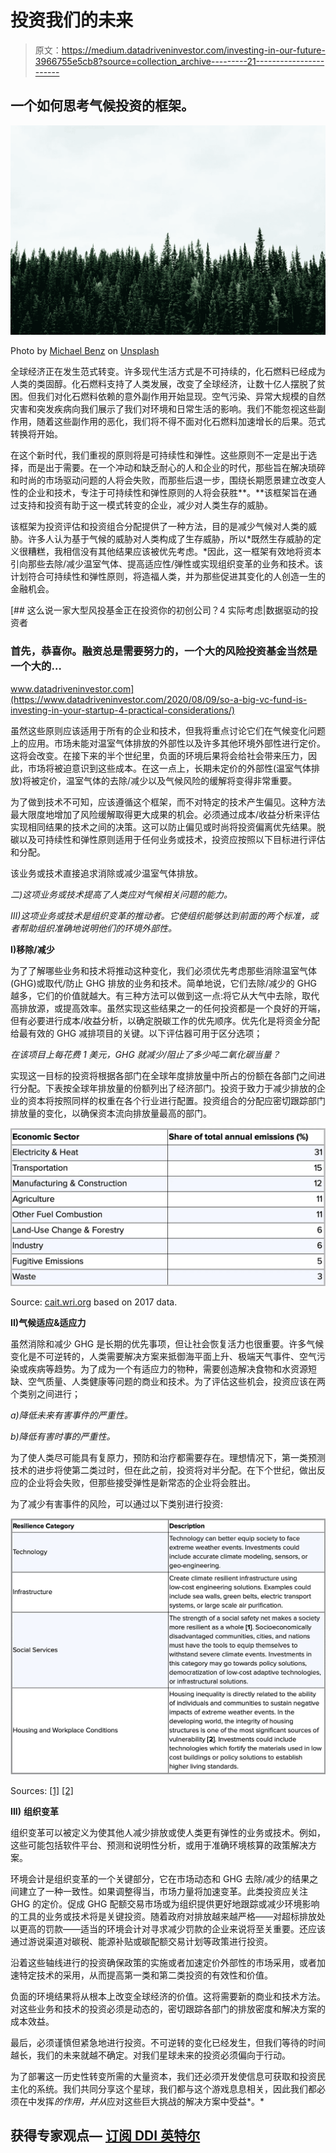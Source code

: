 # 投资我们的未来

> 原文：<https://medium.datadriveninvestor.com/investing-in-our-future-3966755e5cb8?source=collection_archive---------21----------------------->

## 一个如何思考气候投资的框架。

![](img/d8e502afe0a62b9f523fb92c565f5dbe.png)

Photo by [Michael Benz](https://unsplash.com/@michaelbenz?utm_source=unsplash&utm_medium=referral&utm_content=creditCopyText) on [Unsplash](https://unsplash.com/s/photos/forest?utm_source=unsplash&utm_medium=referral&utm_content=creditCopyText)

全球经济正在发生范式转变。许多现代生活方式是不可持续的，化石燃料已经成为人类的类固醇。化石燃料支持了人类发展，改变了全球经济，让数十亿人摆脱了贫困。但我们对化石燃料依赖的意外副作用开始显现。空气污染、异常大规模的自然灾害和突发疾病向我们展示了我们对环境和日常生活的影响。我们不能忽视这些副作用，随着这些副作用的恶化，我们将不得不面对化石燃料加速增长的后果。范式转换将开始。

在这个新时代，我们重视的原则将是可持续性和弹性。这些原则不一定是出于选择，而是出于需要。在一个冲动和缺乏耐心的人和企业的时代，那些旨在解决琐碎和时尚的市场驱动问题的人将会失败，而那些后退一步，围绕长期愿景建立改变人性的企业和技术，专注于可持续性和弹性原则的人将会获胜**。**该框架旨在通过支持和投资有助于这一模式转变的企业，减少对人类生存的威胁。

该框架为投资评估和投资组合分配提供了一种方法，目的是减少气候对人类的威胁。许多人认为基于气候的威胁对人类构成了生存威胁，所以*既然生存威胁的定义很糟糕，我相信没有其他结果应该被优先考虑。*因此，这一框架有效地将资本引向那些去除/减少温室气体、提高适应性/弹性或实现组织变革的业务和技术。该计划符合可持续性和弹性原则，将造福人类，并为那些促进其变化的人创造一生的金融机会。

[](https://www.datadriveninvestor.com/2020/08/09/so-a-big-vc-fund-is-investing-in-your-startup-4-practical-considerations/) [## 这么说一家大型风投基金正在投资你的初创公司？4 实际考虑|数据驱动的投资者

### 首先，恭喜你。融资总是需要努力的，一个大的风险投资基金当然是一个大的…

www.datadriveninvestor.com](https://www.datadriveninvestor.com/2020/08/09/so-a-big-vc-fund-is-investing-in-your-startup-4-practical-considerations/) 

虽然这些原则应该适用于所有的企业和技术，但我将重点讨论它们在气候变化问题上的应用。市场未能对温室气体排放的外部性以及许多其他环境外部性进行定价。这将会改变。在接下来的半个世纪里，负面的环境后果将会给社会带来压力，因此，市场将被迫意识到这些成本。在这一点上，长期未定价的外部性(温室气体排放)将被定价，温室气体的去除/减少以及气候风险的缓解将变得非常重要。

为了做到技术不可知，应该遵循这个框架，而不对特定的技术产生偏见。这种方法最大限度地增加了风险缓解取得更大成果的机会。必须通过成本/收益分析来评估实现相同结果的技术之间的决策。这可以防止偏见或时尚将投资偏离优先结果。脱碳以及可持续性和弹性原则适用于任何业务或技术，投资应按照以下目标进行评估和分配。

该业务或技术直接追求消除或减少温室气体排放。

*二)这项业务或技术提高了人类应对气候相关问题的能力。*

*III)这项业务或技术是组织变革的推动者。它使组织能够达到前面的两个标准，或者帮助组织准确地说明他们的环境外部性。*

**I)移除/减少**

为了了解哪些业务和技术将推动这种变化，我们必须优先考虑那些消除温室气体(GHG)或取代/防止 GHG 排放的业务和技术。简单地说，它们去除/减少的 GHG 越多，它们的价值就越大。有三种方法可以做到这一点:将它从大气中去除，取代高排放源，或提高效率。虽然实现这些结果之一的任何投资都是一个良好的开端，但有必要进行成本/收益分析，以确定脱碳工作的优先顺序。优先化是将资金分配给最有效的 GHG 减排项目的关键。以下评估器可用于区分选项；

*在该项目上每花费 1 美元，GHG 就减少/阻止了多少吨二氧化碳当量？*

实现这一目标的投资将根据各部门在全球年度排放量中所占的份额在各部门之间进行分配。下表按全球年排放量的份额列出了经济部门。投资于致力于减少排放的企业的资本将按照同样的权重在各个行业进行配置。投资组合的分配应密切跟踪部门排放量的变化，以确保资本流向排放量最高的部门。

![](img/5f6c5bfa00d4a9b5565a2535aadc6d3d.png)

Source: [cait.wri.org](http://cait.wri.org) based on 2017 data.

**II)气候适应&适应力**

虽然消除和减少 GHG 是长期的优先事项，但让社会恢复活力也很重要。许多气候变化是不可逆转的，人类需要解决方案来抵御海平面上升、极端天气事件、空气污染或疾病等趋势。为了成为一个有适应力的物种，需要创造解决食物和水资源短缺、空气质量、人类健康等问题的商业和技术。为了评估这些机会，投资应该在两个类别之间进行；

*a)降低未来有害事件的严重性。*

*b)降低有害时事的严重性。*

为了使人类尽可能具有复原力，预防和治疗都需要存在。理想情况下，第一类预测技术的进步将使第二类过时，但在此之前，投资将对半分配。在下个世纪，做出反应的企业将会失败，但那些接受弹性是新常态的企业将会胜出。

为了减少有害事件的风险，可以通过以下类别进行投资:

![](img/ec8f56b6d23ca47295e0ea448def74f4.png)

Sources: [[1]](https://journals.sagepub.com/doi/10.1177/0956247813500902) [[2]](https://backend.orbit.dtu.dk/ws/files/4024541/obit_postprint.pdf)

**III)** **组织变革**

组织变革可以被定义为使其他人减少排放或使人类更有弹性的业务或技术。例如，这些可能包括软件平台、预测和说明性分析，或用于准确环境核算的政策解决方案。

环境会计是组织变革的一个关键部分，它在市场动态和 GHG 去除/减少的结果之间建立了一种一致性。如果调整得当，市场力量将加速变革。此类投资应关注 GHG 的定价。促成 GHG 配额交易市场或为组织提供更好地跟踪或减少环境影响的工具的业务或技术将是关键投资。随着政府对排放越来越严格——对超标排放处以更高的罚款——适当的环境会计对寻求减少罚款的企业来说将至关重要。还应该通过游说渠道对碳税、能源补贴或碳配额交易计划等政策进行投资。

沿着这些轴线进行的投资确保政策的实施或者加速定价外部性的市场采用，或者加速特定技术的采用，从而提高第一类和第二类投资的有效性和价值。

负面的环境结果将从根本上改变全球经济的价值。这将需要新的商业和技术方法。对这些业务和技术的投资必须是动态的，密切跟踪各部门的排放密度和解决方案的成本效益。

最后，必须谨慎但紧急地进行投资。不可逆转的变化已经发生，但我们等待的时间越长，我们的未来就越不确定。对我们星球未来的投资必须偏向于行动。

为了部署这一历史性转变所需的大量资本，我们还必须开发使信息可获取和投资民主化的系统。我们共同分享这个星球，我们都与这个游戏息息相关，因此我们都必须在中发挥*的作用，并从*应对这些巨大挑战的解决方案中受益*。*

## 获得专家观点— [订阅 DDI 英特尔](https://datadriveninvestor.com/ddi-intel)